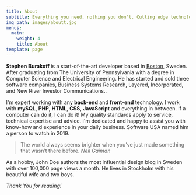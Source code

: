 ```yaml
---
title: About
subtitle: Everything you need, nothing you don't. Cutting edge technology used in the right dose. Linux, Apache, MySQL, PHP - masters of that universe!
img_path: images/aboutt.jpg
menus:
  main:
    weight: 4
    title: About
template: page
---
```


**Stephen Burakoff** is a start-of-the-art developer based in [Boston](https://en.wikipedia.org/wiki/Boston), Sweden. After graduating from The University of Pennsylvania with a degree in Computer Science and Electrical Engineering. He has started and sold three software companies, Business Systems Research, Layered, Incorporated, and New River Investor Communications..

I'm expert working with any **back-end** and **front-end** technology. I work with **mySQL**, **PHP**, **HTML**, **CSS**, **JavaScript** and everything in between. If a computer can do it, I can do it! My quality standards apply to service, technical expertise and advice. I'm dedicated and happy to assist you with know-how and experience in your daily business. Software USA named him a person to watch in 2019.

>The world always seems brighter when you’ve just made something that wasn’t there before. <cite>Neil Gaiman</cite>

As a hobby, John Doe authors the most influential design blog in Sweden with over 100,000 page views a month. He lives in Stockholm with his beautiful wife and two boys.

*Thank You for reading!*
